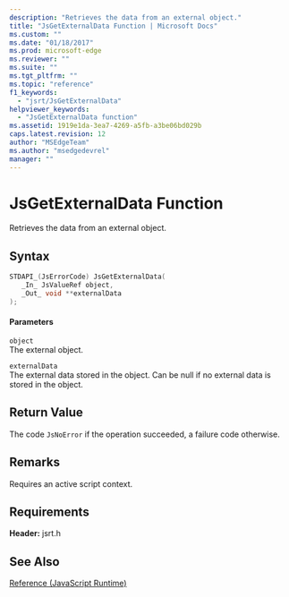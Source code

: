 ```yaml
---
description: "Retrieves the data from an external object."
title: "JsGetExternalData Function | Microsoft Docs"
ms.custom: ""
ms.date: "01/18/2017"
ms.prod: microsoft-edge
ms.reviewer: ""
ms.suite: ""
ms.tgt_pltfrm: ""
ms.topic: "reference"
f1_keywords: 
  - "jsrt/JsGetExternalData"
helpviewer_keywords: 
  - "JsGetExternalData function"
ms.assetid: 1919e1da-3ea7-4269-a5fb-a3be06bd029b
caps.latest.revision: 12
author: "MSEdgeTeam"
ms.author: "msedgedevrel"
manager: ""
---
```

# JsGetExternalData Function
Retrieves the data from an external object.  
  
## Syntax  
  
```cpp  
STDAPI_(JsErrorCode) JsGetExternalData(  
   _In_ JsValueRef object,  
   _Out_ void **externalData  
);  
```  
  
#### Parameters  
 `object`  
 The external object.  
  
 `externalData`  
 The external data stored in the object. Can be null if no external data is stored in the object.  
  
## Return Value  
 The code `JsNoError` if the operation succeeded, a failure code otherwise.  
  
## Remarks  
 Requires an active script context.  
  
## Requirements  
 **Header:** jsrt.h  
  
## See Also  
 [Reference (JavaScript Runtime)](../chakra-hosting/reference-javascript-runtime.md)